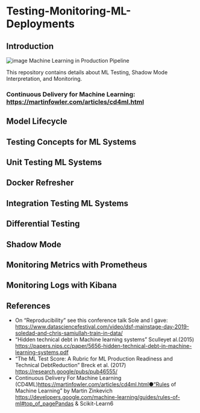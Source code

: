 # Testing-Monitoring-ML-Deployments

## Introduction
![image](https://github.com/srsapireddy/Machine-Learning-Model-Testing-and-Monitoring/assets/32967087/10750c09-d3b0-40ef-84e2-5a1346b48e4e)
Machine Learning in Production Pipeline </br>

This repository contains details about ML Testing, Shadow Mode Interpretation, and Monitoring. </br>

### Continuous Delivery for Machine Learning: https://martinfowler.com/articles/cd4ml.html

## Model Lifecycle
## Testing Concepts for ML Systems
## Unit Testing ML Systems
## Docker Refresher
## Integration Testing ML Systems
## Differential Testing
## Shadow Mode
## Monitoring Metrics with Prometheus
## Monitoring Logs with Kibana

## References
- On​ “Reproducibility” ​see this conference talk Sole and I gave:
  https://www.datasciencefestival.com/video/dsf-mainstage-day-2019-soledad-and-chris-samiullah-train-in-data/
- “Hidden technical debt in Machine learning systems” Sculley​​et al.​ (2015)
  https://papers.nips.cc/paper/5656-hidden-technical-debt-in-machine-learning-systems.pdf
- “The ML Test Score: A Rubric for ML Production Readiness and Technical DebtReduction” Breck ​et al. ​(2017)
  https://research.google/pubs/pub46555/
- Continuous Delivery For Machine Learning (CD4ML)https://martinfowler.com/articles/cd4ml.html●“Rules of Machine Learning” by Martin Zinkevich
  https://developers.google.com/machine-learning/guides/rules-of-ml#top_of_pagePandas & Scikit-Learn6
